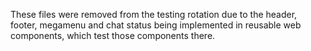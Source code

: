 These files were removed from the testing rotation due to the header, footer, megamenu and chat status being implemented in reusable web components, which test those components there.
